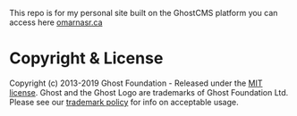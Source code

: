 This repo is for my personal site built on the GhostCMS platform you can access here [omarnasr.ca](https://omarnasr.ca)


# Copyright & License

Copyright (c) 2013-2019 Ghost Foundation - Released under the [MIT license](LICENSE). Ghost and the Ghost Logo are trademarks of Ghost Foundation Ltd. Please see our [trademark policy](https://ghost.org/trademark/) for info on acceptable usage.
